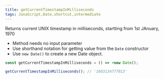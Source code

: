 ```yaml
---
title: getCurrentTimestampInMilliseconds
tags: JavaScript,Date,shortcut,intermediate
---
```


Returns current UNIX timestamp in milliseconds, startting from 1st JAnuary, 1970

- Method needs no input parameter
- Use shorthand notation for getting value from the `Date` constructor
- Use `new Date()` to create a new Date object.

```js
const getCurrentTimestampInMilliseconds = () => +new Date();
```

```js
getCurrentTimestampInMilliseconds(); // '1603134777013'
```
